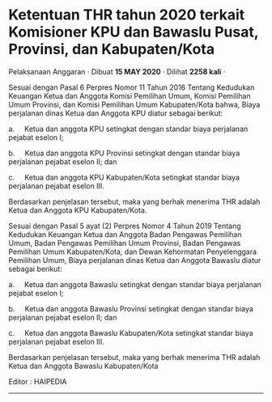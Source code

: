 Ketentuan THR tahun 2020 terkait Komisioner KPU dan Bawaslu Pusat, Provinsi, dan Kabupaten/Kota
===============================================================================================

Pelaksanaan Anggaran · Dibuat **15 MAY 2020** · Dilihat **2258 kali** ·

Sesuai dengan Pasal 6 Perpres Nomor 11 Tahun 2016 Tentang Kedudukan Keuangan Ketua dan Anggota Komisi Pemilihan Umum, Komisi Pemilihan Umum Provinsi, dan Komisi Pemilihan Umum Kabupaten/Kota bahwa, Biaya perjalanan dinas Ketua dan Anggota KPU diatur sebagai berikut:

a.     Ketua dan anggota KPU setingkat dengan standar biaya perjalanan pejabat eselon I;

b.     Ketua dan anggota KPU Provinsi setingkat dengan standar biaya perjalanan pejabat eselon II; dan

c.     Ketua dan anggota KPU Kabupaten/Kota setingkat standar biaya perjalanan pejabat eselon III.

Berdasarkan penjelasan tersebut, maka yang berhak menerima THR adalah Ketua dan Anggota KPU Kabupaten/Kota.

  
Sesuai dengan Pasal 5 ayat (2) Perpres Nomor 4 Tahun 2019 Tentang Kedudukan Keuangan Ketua dan Anggota Badan Pengawas Pemilihan Umum, Badan Pengawas Pemilihan Umum Provinsi, Badan Pengawas Pemilihan Umum Kabupaten/Kota, dan Dewan Kehormatan Penyelenggara Pemilihan Umum, Biaya perjalanan dinas Ketua dan Anggota Bawaslu diatur sebagai berikut:

a.     Ketua dan anggota Bawaslu setingkat dengan standar biaya perjalanan pejabat eselon I;

b.     Ketua dan anggota Bawaslu Provinsi setingkat dengan standar biaya perjalanan pejabat eselon II; dan

c.     Ketua dan anggota Bawaslu Kabupaten/Kota setingkat standar biaya perjalanan pejabat eselon III.

Berdasarkan penjelasan tersebut, maka yang berhak menerima THR adalah Ketua dan Anggota Bawaslu Kabupaten/Kota  
  
  
  
Editor : HAIPEDIA

  
  
  

* * *